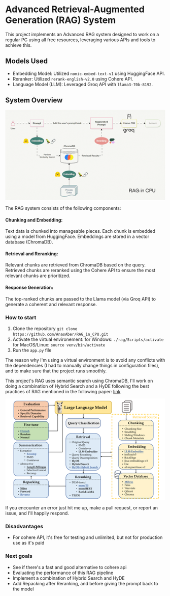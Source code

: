 # Advanced Retrieval-Augmented Generation (RAG) System
This project implements an Advanced RAG system designed to work on a regular PC using all free resources, leveraging various APIs and tools to achieve this.

## Models Used
- Embedding Model: Utilized `nomic-embed-text-v1` using HuggingFace API.
- Reranker: Utilized `rerank-english-v2.0` using Cohere API.
- Language Model (LLM): Leveraged Groq API with `llama3-70b-8192`.

## System Overview

![System Architecture Diagram](src/images/RAG_in_CPU.gif)

The RAG system consists of the following components:

#### Chunking and Embedding:

Text data is chunked into manageable pieces.
Each chunk is embedded using a model from HuggingFace.
Embeddings are stored in a vector database (ChromaDB).
#### Retrieval and Reranking:

Relevant chunks are retrieved from ChromaDB based on the query.
Retrieved chunks are reranked using the Cohere API to ensure the most relevant chunks are prioritized.

#### Response Generation:

The top-ranked chunks are passed to the Llama model (via Groq API) to generate a coherent and relevant response.

### How to start

1. Clone the repository
    `git clone https://github.com/AnasAber/RAG_in_CPU.git`
2. Activate the virtual environement:
    for Windows: `./rag/Scripts/activate`
    for MacOS/Linux: `source venv/bin/activate` 
3. Run the `app.py` file

The reason why I'm using a virtual environment is to avoid any conflicts with the dependencies (I had to manually change things in configuration files), and to make sure that the project runs smoothly.


This project's RAG uses semantic search using ChromaDB, I'll work on doing a combination of Hybrid Search and a HyDE following the best practices of RAG mentioned in the following paper: [link](https://arxiv.org/html/2407.01219v1#:~:text=A%20typical%20RAG%20workflow%20usually,based%20on%20their%20relevance%20to)

![System Architecture Diagram](src/images/x1.png)

If you encounter an error just hit me up, make a pull request, or report an issue, and I'll happily respond.

### Disadvantages
- For cohere API, it's free for testing and unlimited, but not for production use as it's paid

### Next goals

- See if there's a fast and good alternative to cohere api
- Evaluating the performance of this RAG pipeline
- Implement a combination of Hybrid Search and HyDE
- Add Repacking after Reranking, and before giving the prompt back to the model
